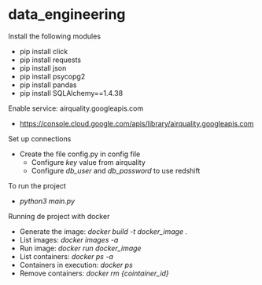 # data_engineering

Install the following modules
- pip install click
- pip install requests
- pip install json
- pip install psycopg2
- pip install pandas
- pip install SQLAlchemy==1.4.38

Enable service: airquality.googleapis.com
- https://console.cloud.google.com/apis/library/airquality.googleapis.com

Set up connections
- Create the file config.py in config file
  - Configure _key_ value from airquality
  - Configure _db_user_ and _db_password_ to use redshift

To run the project
- _python3 main.py_

Running de project with docker
- Generate the image: _docker build -t docker_image ._
- List images:  _docker images -a_
- Run image: _docker run docker_image_
- List containers: _docker ps -a_
- Containers in execution: _docker ps_
- Remove containers: _docker rm {cointainer_id}_
